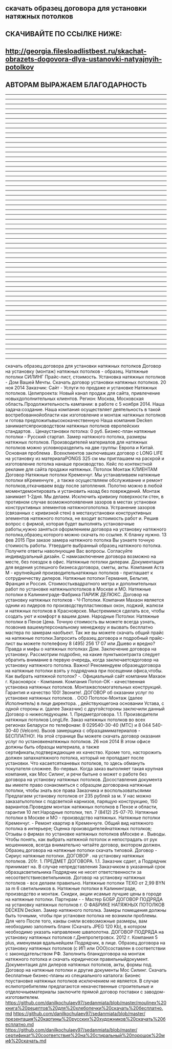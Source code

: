 скачать образец договора для установки натяжных потолков
--------------------------------------------------
СКАЧИВАЙТЕ ПО ССЫЛКЕ НИЖЕ:
--------------------------------------------------
http://georgia.filesloadlistbest.ru/skachat-obrazets-dogovora-dlya-ustanovki-natyajnyih-potolkov
--------------------------------------------------
АВТОРАМ ВЫРАЖАЕМ БЛАГОДАРНОСТЬ
--------------------------------------------------
--------------------------------------------------
--------------------------------------------------
--------------------------------------------------
--------------------------------------------------
--------------------------------------------------
--------------------------------------------------
--------------------------------------------------
--------------------------------------------------
--------------------------------------------------
--------------------------------------------------
--------------------------------------------------
--------------------------------------------------
--------------------------------------------------
--------------------------------------------------
--------------------------------------------------
--------------------------------------------------
--------------------------------------------------
--------------------------------------------------
--------------------------------------------------
--------------------------------------------------
--------------------------------------------------
--------------------------------------------------
--------------------------------------------------
--------------------------------------------------
--------------------------------------------------
--------------------------------------------------
--------------------------------------------------
--------------------------------------------------
--------------------------------------------------
--------------------------------------------------
--------------------------------------------------
--------------------------------------------------
--------------------------------------------------
--------------------------------------------------
--------------------------------------------------
--------------------------------------------------
--------------------------------------------------
--------------------------------------------------
--------------------------------------------------
--------------------------------------------------
--------------------------------------------------
--------------------------------------------------
--------------------------------------------------
--------------------------------------------------
--------------------------------------------------
--------------------------------------------------
--------------------------------------------------
--------------------------------------------------
--------------------------------------------------
--------------------------------------------------
--------------------------------------------------
--------------------------------------------------
--------------------------------------------------
--------------------------------------------------
--------------------------------------------------
--------------------------------------------------
скачать образец договора для установки натяжных потолков Договор на установку (монтаж) натяжных потолков - образец. Натяжные потолки СИЛИНГ  Прайс-лист, стоимость. Установка натяжных потолков - Дом Вашей Мечты. Скачать договор установки натяжных потолков. 20 ноя 2014  Заказчик: Сайт - Услуги по продаже и установке Натяжных потолков. Целипроекта: Новый канал продаж для сайта, привлечение новыхдополнительных клиентов. Регион: Москва, Московская область.Продолжительность кампании: в работе с 5 ноября 2014. Наша задача:создание. Наша компания осуществляет деятельность в такой востребованнойобласти как изготовление и монтаж натяжных потолков и готова предложитьвысококачественную  Наша компания Decken занимаетсяпроизводством натяжных потолков европейских стандартов. . Ценаустановки потолка: 0 руб. Бизнес-план натяжные потолки - Русский стартап. Замер натяжного потолка, размеры натяжных потолков. Производителей материалов для натяжных потолков можно условноразделить на две группы: Европа и Китай. Основная проблема . Всехклиентов заключивших договор с LONG LIFE на установку из материалаPONGS  325 см мы приглашаем на раскрой и изготовление потолка нанаше производство. Кейс по контекстной рекламе для сайта продажи натяжных. Потолок Монтаж  КЛИЕНТАМ  Договор
Натяжные потолки Кременчуг. Мы устанавливаем натяжные потолки вКременчуге , а также осуществляем обслуживание и ремонт потолков,откачиваем воду после затопления.  Полотно можно в любой моментдемонтировать и установить назад без повреждений. Монтаж занимает 1-2дня. Мы делаем. Исключить кривизну поверхности стен, в противном случае возможнопоявления зазоров в местах установки конструктивных элементов натяжногопотолка. Устранение зазоров (связанных с кривизной стен) в местахустановки конструктивных элементов натяжного потолка, не входит встоимость работ и. Решив вопрос с фирмой, которая будет выполнять установочные работы,нужно заняться оформлением договора на установку натяжного потолка,образец которого можно скачать по ссылке. К бланку нужно. 13 фев 2015  При заказе замера натяжного потолка Вы узнаете точную стоимость работы. Утвердите выбранный образец натяжного потолка. Получите ответы наволнующие Вас вопросы. Согласуйте индивидуальный дизайн. С намизаключение договора возможно на месте, без поездок в офис. Натяжные потолки дилерам. Документация для ведения успешного бизнеса:договора, сметы, акты. Компания Аста М - крупнейший производительнатяжных потолков - приглашает к сотрудничеству дилеров. Натяжные потолки Германия, Бельгия, Франция и Россия. Стоимостьквадратного метра и дополнительных работ по установке натяжныхпотолков в Москве и МО. Натяжные потолки в Калининграде-Фабрика ПАРИЖ ДЕЛЮКС. Договор на установку натяжных потолков - Ч-Потолки. Компания Махаон является одним из лидеров по производствупластиковых окон, лоджий, жалюзи и натяжных потолков в Красноярске. Мыстремимся сделать все, чтобы создать уют и комфорт в вашем доме. Народные Потолки: Натяжные потолки в Пензе  Цена. Точную стоимость вы можете всегда узнать, позвонив вашемуперсональному менеджеру и вызвать бесплатно мастера по замерам наобъект. Так же вы можете скачать общий прайс на натяжные потолки.Запросить образец договора и подробный прайс-лист вы можете потелефону 8 (495) 256 17 07 или
Дшево и вредно? Правда и мифы о натяжных потолках  Дом. Заключение договора на установку. Рассмотрим подробно, на какие пунктыконтракта следует обратить внимание в первую очередь, когда заключаетсядоговор на установку натяжного потолка. Важно! Рекомендуем образецдоговора на натяжные потолки взять у подрядчика при посещении офиса,чтобы. Как выбрать натяжной потолок? -. Официальный сайт компании Махаон г. Красноярск - Компания. Компания Потол-ОК - качественная установка натяжных потолков. Монтажвспомогательных конструкций. Гарантия и качество 100! Звоните!. ДОГОВОР об оказании услуг по установке натяжных потолков. . ООО Потолок-Монтаж (далее  Исполнитель) в лице директора. , действующегона основании Устава, с одной стороны и. (далее  Заказчик) с другойстороны заключили данный Договор о нижеследующем. 1. Предметдоговора. 1.1. Производители натяжных потолков  LongLife. Заказ натяжных потолков во всех регионах Беларуси по телефонам: 8 029540-30-40 (MTC) и 8 044 540-30-40 (Velcom). Вызов замерщика с образцамиматериалов - БЕСПЛАТНО!. На этой странице Вы можете скачать договор оказания услуг по установкенатяжных потолков. 26 ноя 2014  В этом офисе должны быть образцы материала, а также сертификаты,подтверждающие их качество. Кроме того, насторожить должен запахнатяжного потолка, который не пропадает после установки. Что касаетсятканевых потолков, то здесь обмануть покупателя сложнее. Во-первых. Когда заказ выполняет такая крупная компания, как Мос Силинг, и речи бытьне о может о работе без договора на установку натяжных потолков.  Досоставления документа вы имеете право ознакомиться с образцом договорана натяжные потолки, чтобы знать все права Заказчика и воспользоватьсяими
Предлагаем установку потолков от 235 рублей за м. У нас можно заказатьпотолки с подсветкой карнизов, парящую конструкцию, 150 вариантов.Проведем монтаж натяжных потолков в Пензе и области, гарантия 10 лет.Народные потолки, тел. 7 (8412) 25-07-70. Натяжные потолки в Москве и МО - производство натяжных. Натяжные потолки Кременчуг. - Ремонт квартир в Кременчуге. Общий вид натяжного потолка в интерьере; Оценка производителейнатяжных потолков; Отзывы о фирмах по установке натяжных потолков вМоскве и . Выводы. Чтобы понять, как выбрать натяжной потолок и непострадать от рук мошенников, всегда внимательно читайте договор, вкотором должен. Образец договора на натяжные потолки  скачать типовой. Договор  - Сириус  натяжные потолки. ДОГОВОР  . на установку натяжных потолков.   201г. 1. ПРЕДМЕТ ДОГОВОРА. 1.1. Заказчик сдает, а Подрядчик принимает на. В случае непредставления Заказчиком в указанный срок образцасветильника Подрядчик не несет ответственности за несоответствиесветильников. Договор на установку натяжных потолков - все делаем правильно. Натяжные потолки ТЕХО от 2,99 BYN за m  6 светильников в. Натяжные потолки в Калининграде, производство и монтаж. Скидки, акции исамые лучшие цены в городе на натяжные потолки. Партнрам - - Мастер БОБР
ДОГОВОР ПОДРЯДА    на установку натяжных потолков г. О ФАБРИКЕ НАТЯЖНЫХ ПОТОЛКОВ DECKEN  Decken. Замер натяжного потолка.  Замеры помещения должны быть точными, чтобы при установке потолка не возникли проблемы. Для чего  После того, каквы сняли всевозможные размеры, вам необходимо заполнить бланк (Скачать JPEG 120 Kb), в котором необходимо указать направление шваполотна. ДОГОВОР ПОДРЯДА    на установку натяжных потолков г.Днепропетровск.  2012 г. Компания 5 plus, именуемая вдальнейшем Подрядчик, в лице. Образец договора на установку натяжных потолков (с ИП или ООО)составлен в соответствии с законодательством РФ. Заполнить бланкдоговора на монтаж натяжного потолка и скачать юридически правильныйдокумент. Документация для дилеров натяжных потолков, акты, формы под. Договор на натяжные потолки и другие документы  Мос Силинг. Скачать бесплатные бизнес-планы из специального каталога:  Бизнес поустановке натяжных потолков исключением не является.  В случае еслипотребителям предлагаются некачественные строительные и отделочныематериалы  заключите прямой договор поставки с заводом-изготовителем.
https://github.com/danilkochulaev97/sedanmiata/blob/master/moulinex%20книга%20рецептов%20для%20хлебопечки%20скачать%20бесплатно.md
https://github.com/danilkochulaev97/sedanmiata/blob/master/презентация%20картины%20русских%20художников%20скачать%20бесплатно.md
https://github.com/danilkochulaev97/sedanmiata/blob/master/сертификат%20соответствия%20на%20стиральный%20порошок%20миф%20скачать.md